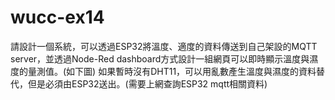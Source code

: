 # wucc-ex14
請設計一個系統，可以透過ESP32將溫度、適度的資料傳送到自己架設的MQTT server，並透過Node-Red dashboard方式設計一組網頁可以即時顯示溫度與濕度的量測值。(如下圖)
如果暫時沒有DHT11，可以用亂數產生溫度與濕度的資料替代，但是必須由ESP32送出。(需要上網查詢ESP32 mqtt相關資料)
